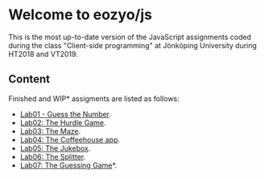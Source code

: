 # Welcome to eozyo/js

This is the most up-to-date version of the JavaScript assignments coded during the class "Client-side programming" at Jönköping University during HT2018 and VT2019.

## Content
Finished and WIP* assigments are listed as follows:
* [Lab01 - Guess the Number](a01).
* [Lab02: The Hurdle Game](a02).
* [Lab03: The Maze](a03).
* [Lab04: The Coffeehouse app](a04).
* [Lab05: The Jukebox](a05).
* [Lab06: The Splitter](a06).
*	[Lab07: The Guessing Game](https://github.com/eozyo/js/tree/Assignment-07/a07)*.
